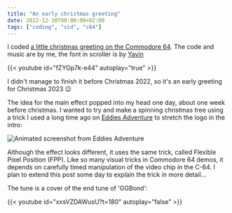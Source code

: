 ```yaml
---
title: "An early christmas greeting"
date: 2022-12-30T00:00:00+02:00
tags: ["coding", "sid", "c64"]
---
```


I coded [a little christmas greeting on the Commodore
64](https://csdb.dk/release/?id=227481). The code and music are
by me, the font in scroller is by [Yavin](https://csdb.dk/scener/?id=1126)

{{< youtube id="fZYGp7k-e44" autoplay="true" >}}

I didn't manage to finish it before Christmas 2022, so it's an early greeting
for Christmas 2023 :wink:

The idea for the main effect popped into my head one day, about one week before
christmas. I wanted to try and make a spinning christmas tree using a trick I
used a long time ago on [Eddies Adventure](/posts/eddies_adventure/) to stretch
the logo in the intro:

![Animated screenshot from Eddies Adventure](/posts/eddies_adventure/ea-intro.webp)

Although the effect looks different, it uses the same trick, called Flexible
Pixel Position (FPP). Like so many visual tricks in Commodore 64 demos, it
depends on carefully timed manipulation of the video chip in the C-64. I plan to
extend this post some day to explain the trick in more detail...

The tune is a cover of the end tune of 'GGBond':

{{< youtube id="xxsVZDAWusU?t=180" autoplay="false" >}}


